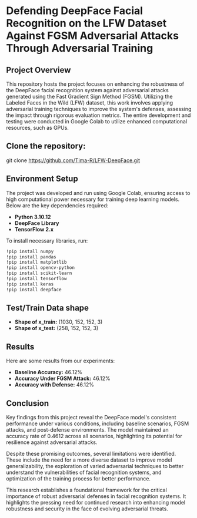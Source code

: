 # Defending DeepFace Facial Recognition on the LFW Dataset Against FGSM Adversarial Attacks Through Adversarial Training

## Project Overview
This repository hosts the project focuses on enhancing the robustness of the DeepFace facial recognition system against adversarial attacks generated using the Fast Gradient Sign Method (FGSM).
Utilizing the Labeled Faces in the Wild (LFW) dataset, this work involves applying adversarial training techniques to improve the system's defenses, assessing the impact through rigorous evaluation metrics.
The entire development and testing were conducted in Google Colab to utilize enhanced computational resources, such as GPUs.

## Clone the repository:
git clone https://github.com/Tima-R/LFW-DeepFace.git

## Environment Setup
The project was developed and run using Google Colab, ensuring access to high computational power necessary for training deep learning models. Below are the key dependencies required:

- **Python 3.10.12**
- **DeepFace Library**
- **TensorFlow 2.x**

To install necessary libraries, run:
```bash
!pip install numpy
!pip install pandas
!pip install matplotlib
!pip install opencv-python
!pip install scikit-learn
!pip install tensorflow
!pip install keras  
!pip install deepface
```

## Test/Train Data shape
- **Shape of x_train:** (1030, 152, 152, 3)
- **Shape of x_test:** (258, 152, 152, 3)


## Results
Here are some results from our experiments:
- **Baseline Accuracy:** 46.12%
- **Accuracy Under FGSM Attack:** 46.12%
- **Accuracy with Defense:** 46.12%

## Conclusion
Key findings from this project reveal the DeepFace model's consistent performance under various conditions, including baseline scenarios, FGSM attacks, and post-defense environments. The model maintained an accuracy rate of 0.4612 across all scenarios, highlighting its potential for resilience against adversarial attacks.

Despite these promising outcomes, several limitations were identified. These include the need for a more diverse dataset to improve model generalizability, the exploration of varied adversarial techniques to better understand the vulnerabilities of facial recognition systems, and optimization of the training process for better performance.

This research establishes a foundational framework for the critical importance of robust adversarial defenses in facial recognition systems. It highlights the pressing need for continued research into enhancing model robustness and security in the face of evolving adversarial threats.


